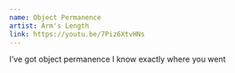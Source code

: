 ```yaml
---
name: Object Permanence
artist: Arm's Length
link: https://youtu.be/7Piz6XtvHNs
---
```


I’ve got object permanence 
I know exactly where you went
